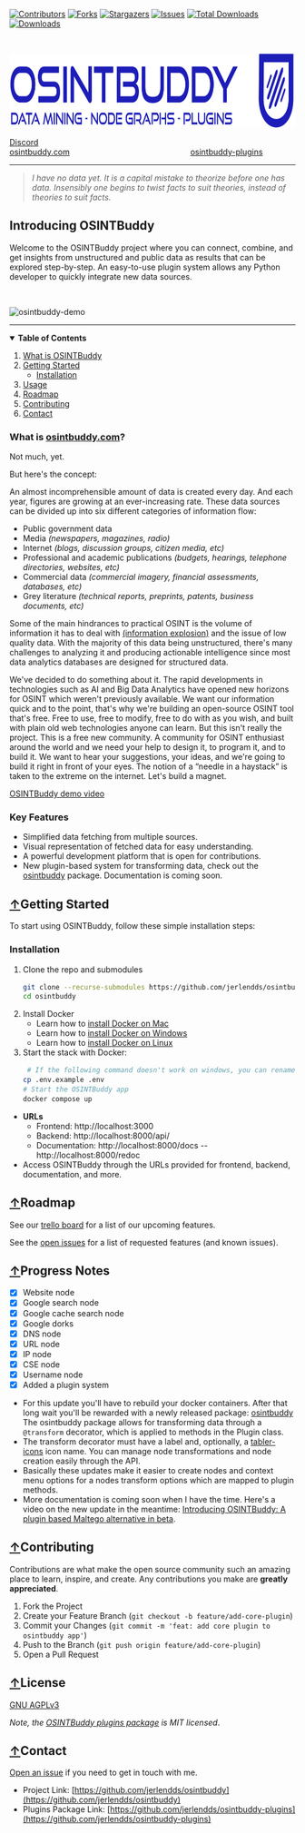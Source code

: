 [![Contributors][contributors-shield]][contributors-url]
[![Forks][forks-shield]][forks-url]
[![Stargazers][stars-shield]][stars-url]
[![Issues][issues-shield]][issues-url]
[![Total Downloads](https://static.pepy.tech/badge/osintbuddy)](https://pepy.tech/project/osintbuddy)
[![Downloads](https://static.pepy.tech/badge/osintbuddy/week)](https://pepy.tech/project/osintbuddy)

<br />


<p>
  <a href="https://github.com/jerlendds/osintbuddy">
    <img src="./docs/watermark.svg" height="130px" alt="OSINT Buddy Logo">
  </a>

[Discord](https://discord.gg/gsbbYHA3K3)&nbsp;&nbsp;&nbsp;&nbsp;&nbsp;&nbsp;&nbsp;&nbsp;&nbsp;&nbsp;&nbsp;&nbsp;&nbsp;&nbsp;&nbsp;&nbsp;&nbsp;&nbsp;&nbsp;&nbsp;&nbsp;&nbsp;&nbsp;&nbsp;&nbsp;&nbsp;&nbsp;&nbsp;&nbsp;&nbsp;&nbsp;&nbsp;&nbsp;&nbsp;&nbsp;&nbsp;&nbsp;&nbsp;&nbsp;&nbsp;&nbsp;&nbsp;&nbsp;&nbsp;&nbsp;&nbsp;&nbsp;&nbsp;&nbsp;&nbsp;&nbsp;&nbsp;&nbsp;&nbsp;&nbsp;&nbsp;&nbsp;&nbsp;&nbsp;&nbsp;&nbsp;&nbsp;&nbsp;&nbsp;&nbsp;&nbsp;&nbsp;&nbsp;&nbsp;&nbsp; [osintbuddy.com](https://osintbuddy.com)&nbsp;&nbsp;&nbsp;&nbsp;&nbsp;&nbsp;&nbsp;&nbsp;&nbsp;&nbsp;&nbsp;&nbsp;&nbsp;&nbsp;&nbsp;&nbsp;&nbsp;&nbsp;&nbsp;&nbsp;&nbsp;&nbsp;&nbsp;&nbsp;&nbsp;&nbsp;&nbsp;&nbsp;&nbsp;&nbsp;&nbsp;&nbsp;&nbsp;&nbsp;&nbsp;&nbsp;&nbsp;&nbsp;&nbsp;&nbsp;&nbsp;&nbsp;&nbsp;&nbsp;&nbsp;&nbsp;&nbsp;&nbsp;&nbsp;&nbsp;&nbsp;&nbsp;&nbsp;  [osintbuddy-plugins](https://github.com/jerlendds/osintbuddy-plugins) 

---

  > *I have no data yet. It is a capital mistake to theorize before one has data. Insensibly
  > one begins to twist facts to suit theories, instead of theories to suit facts.*

  <h2><b>Introducing OSINTBuddy</b></h2>
  <p>
      Welcome to the OSINTBuddy project where you can connect, combine,
      and get insights from unstructured and public data as results that
      can be explored step-by-step. An easy-to-use plugin system allows any
      Python developer to quickly integrate new data sources.
  </p>
<br/>

![osintbuddy-demo](https://github.com/jerlendds/osintbuddy/assets/29207058/5640a430-50f7-45df-9f75-8dd473dcdd1b)

  ---
</p>

<details open="open">
<summary> 
<b>Table of Contents</b>
</summary>
  <ol>
    <li>
      <a href="#what-is-osintbuddycom">What is OSINTBuddy</a>
    </li>
    <li>
      <a href="#getting-started">Getting Started</a>
      <ul>
        <li><a href="#installation">Installation</a></li>
      </ul>
    </li>
    <li><a href="#usage">Usage</a></li>
    <li><a href="#roadmap">Roadmap</a></li>
    <li><a href="#contributing">Contributing</a></li>
    <li><a href="#contact">Contact</a></li>
  </ol>
</details>

### What is <a referrerpolicy="unsafe-url" target="_blank" href="https://osintbuddy.com">osintbuddy.com</a>?


Not much, yet.


But here's the concept:


An almost incomprehensible amount of data is created every day. And each year, figures are growing at an ever-increasing rate. These data sources can be divided up into six different categories of information flow:


- Public government data
- Media *(newspapers, magazines, radio)*
- Internet *(blogs, discussion groups, citizen media, etc)*
- Professional and academic publications *(budgets, hearings, telephone directories, websites, etc)*
- Commercial data *(commercial imagery, financial assessments, databases, etc)*
- Grey literature *(technical reports, preprints, patents, business documents, etc)*


Some of the main hindrances to practical OSINT is the volume of information it has to deal with [(information explosion)](https://en.wikipedia.org/wiki/Information_explosion) and the issue of low quality data. With the majority of this data being unstructured, there's many challenges to analyzing it and producing actionable intelligence since most data analytics databases are designed for structured data.


We've decided to do something about it. The rapid developments in technologies such as AI and Big Data Analytics have opened new horizons for OSINT which weren't previously available. We want our information quick and to the point, that's why we're building an open-source OSINT tool that's free. Free to use, free to modify, free to do with as you wish, and built with plain old web technologies anyone can learn. But this isn't really the project. This is a free new community. A community for OSINT enthusiast around the world and we need your help to design it, to program it, and to build it. We want to hear your suggestions, your ideas, and we're going to build it right in front of your eyes. The notion of a “needle in a haystack” is taken to the extreme on the internet. Let's build a magnet.


[OSINTBuddy demo video](https://www.youtube.com/watch?v=XKBusfYGL4M)


### Key Features
- Simplified data fetching from multiple sources.
- Visual representation of fetched data for easy understanding.
- A powerful development platform that is open for contributions.
- New plugin-based system for transforming data, check out the [osintbuddy](https://pypi.org/project/osintbuddy/) package. Documentation is coming soon.



## [↑](#what-is-osintbuddycom)Getting Started

To start using OSINTBuddy, follow these simple installation steps:

### Installation

1. Clone the repo and submodules
   ```sh
   git clone --recurse-submodules https://github.com/jerlendds/osintbuddy.git
   cd osintbuddy
   ```
2. Install Docker
    - Learn how to [install Docker on Mac](https://docs.docker.com/desktop/install/mac-install/)
    - Learn how to [install Docker on Windows](https://docs.docker.com/desktop/install/windows-install/)
    - Learn how to [install Docker on Linux](https://docs.docker.com/desktop/install/linux-install/)
3. Start the stack with Docker:
   ```sh
    # If the following command doesn't work on windows, you can rename the .env.example file to .env
   cp .env.example .env
   # Start the OSINTBuddy app
   docker compose up
   ```

- **URLs**
  - Frontend: http://localhost:3000
  - Backend: http://localhost:8000/api/
  - Documentation: http://localhost:8000/docs -- http://localhost:8000/redoc
- Access OSINTBuddy through the URLs provided for frontend, backend, documentation, and more.

## [↑](#what-is-osintbuddycom)Roadmap
 
See our [trello board](https://trello.com/b/99Q70frX/) 
for a list of our upcoming features.

See the [open issues](https://github.com/jerlendds/osintbuddy/issues)
for a list of requested features (and known issues).

## [↑](#what-is-osintbuddycom)Progress Notes

- [x] Website node
- [x] Google search node
- [x] Google cache search node
- [x] Google dorks
- [x] DNS node
- [x] URL node
- [x] IP node
- [x] CSE node
- [x] Username node
- [x] Added a plugin system

-  For this update you'll have to rebuild your docker containers. After that long wait you'll be rewarded with a newly released package: [osintbuddy](https://pypi.org/project/osintbuddy/)  
    The osintbuddy package allows for transforming data through a `@transform` decorator, which is applied to methods in the Plugin class.
- The transform decorator must have a label and, optionally, a [tabler-icons](https://tabler-icons.io/) icon name. You can manage node transformations and node creation easily through the API.
-  Basically these updates make it easier to create nodes and context menu options for a nodes transform options which are mapped to plugin methods.
- More documentation is coming soon when I have the time.
  Here's a video on the new update in the meantime: [Introducing OSINTBuddy: A plugin based Maltego alternative in beta](https://www.youtube.com/watch?v=XKBusfYGL4M).
  



## [↑](#what-is-osintbuddycom)Contributing

Contributions are what make the open source community such an amazing place to learn, inspire, and create. Any contributions you make are **greatly appreciated**.

1. Fork the Project
2. Create your Feature Branch (`git checkout -b feature/add-core-plugin`)
3. Commit your Changes (`git commit -m 'feat: add core plugin to osintbuddy app'`)
4. Push to the Branch (`git push origin feature/add-core-plugin`)
5. Open a Pull Request


## [↑](#what-is-osintbuddycom)License

[GNU AGPLv3](https://choosealicense.com/licenses/gpl-3.0/)

*Note, the [OSINTBuddy plugins package](https://github.com/jerlendds/osintbuddy-plugins) is MIT licensed*.



## [↑](#what-is-osintbuddycom)Contact

[Open an issue](https://github.com/jerlendds/osintbuddy/issues/new?assignees=jerlendds&labels=Type%3A+Suggestion&projects=&template=feature.md&title=%5BFEATURE+REQUEST%5D+Your_feature_request_here) if you need to get in touch with me.

- Project Link: [https://github.com/jerlendds/osintbuddy](https://github.com/jerlendds/osintbuddy)
- Plugins Package Link: [https://github.com/jerlendds/osintbuddy-plugins](https://github.com/jerlendds/osintbuddy-plugins)

[contributors-shield]: https://img.shields.io/github/contributors/jerlendds/osintbuddy.svg?style=for-the-badge
[contributors-url]: https://github.com/jerlendds/osintbuddy/graphs/contributors
[forks-shield]: https://img.shields.io/github/forks/jerlendds/osintbuddy.svg?style=for-the-badge
[forks-url]: https://github.com/jerlendds/osintbuddy/network/members
[stars-shield]: https://img.shields.io/github/stars/jerlendds/osintbuddy.svg?style=for-the-badge
[stars-url]: https://github.com/jerlendds/osintbuddy/stargazers
[issues-shield]: https://img.shields.io/github/issues/jerlendds/osintbuddy.svg?style=for-the-badge
[issues-url]: https://github.com/jerlendds/osintbuddy/issues
